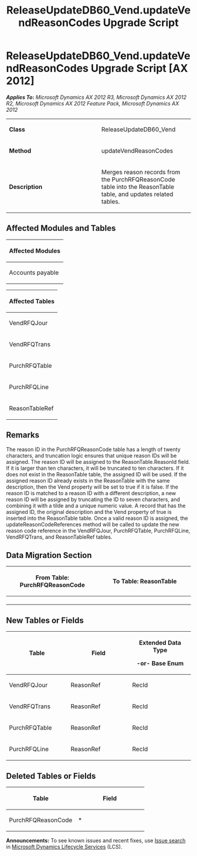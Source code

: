 ﻿---
title: ReleaseUpdateDB60_Vend.updateVendReasonCodes Upgrade Script
TOCTitle: ReleaseUpdateDB60_Vend.updateVendReasonCodes Upgrade Script
ms:assetid: d8b41365-7697-7921-521f-32f8ac3ca4a9
ms:mtpsurl: https://msdn.microsoft.com/en-us/library/JJ687102(v=AX.60)
ms:contentKeyID: 49711550
ms.date: 05/18/2015
mtps_version: v=AX.60
---

# ReleaseUpdateDB60\_Vend.updateVendReasonCodes Upgrade Script [AX 2012]


_**Applies To:** Microsoft Dynamics AX 2012 R3, Microsoft Dynamics AX 2012 R2, Microsoft Dynamics AX 2012 Feature Pack, Microsoft Dynamics AX 2012_

<table>
<colgroup>
<col style="width: 50%" />
<col style="width: 50%" />
</colgroup>
<tbody>
<tr class="odd">
<td><p><strong>Class</strong></p></td>
<td><p>ReleaseUpdateDB60_Vend</p></td>
</tr>
<tr class="even">
<td><p><strong>Method</strong></p></td>
<td><p>updateVendReasonCodes</p></td>
</tr>
<tr class="odd">
<td><p><strong>Description</strong></p></td>
<td><p>Merges reason records from the PurchRFQReasonCode table into the ReasonTable table, and updates related tables.</p></td>
</tr>
</tbody>
</table>


## Affected Modules and Tables

<table>
<colgroup>
<col style="width: 100%" />
</colgroup>
<thead>
<tr class="header">
<th><p>Affected Modules</p></th>
</tr>
</thead>
<tbody>
<tr class="odd">
<td><p>Accounts payable</p></td>
</tr>
</tbody>
</table>


<table>
<colgroup>
<col style="width: 100%" />
</colgroup>
<thead>
<tr class="header">
<th><p>Affected Tables</p></th>
</tr>
</thead>
<tbody>
<tr class="odd">
<td><p>VendRFQJour</p></td>
</tr>
<tr class="even">
<td><p>VendRFQTrans</p></td>
</tr>
<tr class="odd">
<td><p>PurchRFQTable</p></td>
</tr>
<tr class="even">
<td><p>PurchRFQLine</p></td>
</tr>
<tr class="odd">
<td><p>ReasonTableRef</p></td>
</tr>
</tbody>
</table>


## Remarks

The reason ID in the PurchRFQReasonCode table has a length of twenty characters, and truncation logic ensures that unique reason IDs will be assigned. The reason ID will be assigned to the ReasonTable.ReasonId field. If it is larger than ten characters, it will be truncated to ten characters. If it does not exist in the ReasonTable table, the assigned ID will be used. If the assigned reason ID already exists in the ReasonTable with the same description, then the Vend property will be set to true if it is false. If the reason ID is matched to a reason ID with a different description, a new reason ID will be assigned by truncating the ID to seven characters, and combining it with a tilde and a unique numeric value. A record that has the assigned ID, the original description and the Vend property of true is inserted into the ReasonTable table. Once a valid reason ID is assigned, the updateReasonCodeReferences method will be called to update the new reason code reference in the VendRFQJour, PurchRFQTable, PurchRFQLine, VendRFQTrans, and ReasonTableRef tables.

## Data Migration Section

<table>
<colgroup>
<col style="width: 50%" />
<col style="width: 50%" />
</colgroup>
<thead>
<tr class="header">
<th><p>From Table: PurchRFQReasonCode</p></th>
<th><p>To Table: ReasonTable</p></th>
</tr>
</thead>
<tbody>
<tr class="odd">
<td><p></p></td>
<td><p></p></td>
</tr>
</tbody>
</table>


## New Tables or Fields

<table>
<colgroup>
<col style="width: 33%" />
<col style="width: 33%" />
<col style="width: 33%" />
</colgroup>
<thead>
<tr class="header">
<th><p>Table</p></th>
<th><p>Field</p></th>
<th><p>Extended Data Type</p>
<p>-or- Base Enum</p></th>
</tr>
</thead>
<tbody>
<tr class="odd">
<td><p>VendRFQJour</p></td>
<td><p>ReasonRef</p></td>
<td><p>RecId</p></td>
</tr>
<tr class="even">
<td><p>VendRFQTrans</p></td>
<td><p>ReasonRef</p></td>
<td><p>RecId</p></td>
</tr>
<tr class="odd">
<td><p>PurchRFQTable</p></td>
<td><p>ReasonRef</p></td>
<td><p>RecId</p></td>
</tr>
<tr class="even">
<td><p>PurchRFQLine</p></td>
<td><p>ReasonRef</p></td>
<td><p>RecId</p></td>
</tr>
</tbody>
</table>


## Deleted Tables or Fields

<table>
<colgroup>
<col style="width: 50%" />
<col style="width: 50%" />
</colgroup>
<thead>
<tr class="header">
<th><p>Table</p></th>
<th><p>Field</p></th>
</tr>
</thead>
<tbody>
<tr class="odd">
<td><p>PurchRFQReasonCode</p></td>
<td><p>*</p></td>
</tr>
</tbody>
</table>

  
**Announcements:** To see known issues and recent fixes, use [Issue search](http://go.microsoft.com/fwlink/?linkid=389258) in [Microsoft Dynamics Lifecycle Services](http://go.microsoft.com/fwlink/?linkid=306505) (LCS).

